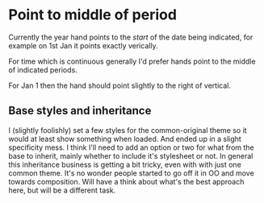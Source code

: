 Point to middle of period
=========================

Currently the year hand points to the *start* of the date being indicated, for example on 1st Jan it points exactly verically.

For time which is continuous generally I'd prefer hands point to the middle of indicated periods.

For Jan 1 then the hand should point slightly to the right of vertical.



Base styles and inheritance
---------------------------

I (slightly foolishly) set a few styles for the common-original theme so it would at least show something when loaded.
And ended up in a slight specificity mess.
I think I'll need to add an option or two for what from the base to inherit, mainly whether to include it's stylesheet or not.
In general this inheritance business is getting a bit tricky, even with with just one common theme.
It's no wonder people started to go off it in OO and move towards composition.
Will have a think about what's the best approach here, but will be a different task.


